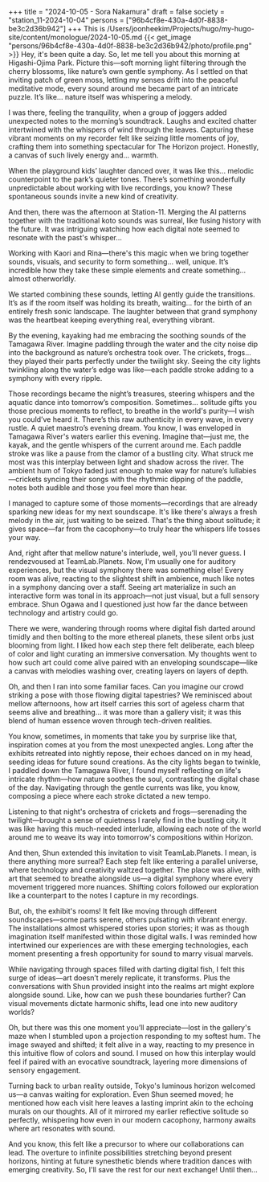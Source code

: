 +++
title = "2024-10-05 - Sora Nakamura"
draft = false
society = "station_11-2024-10-04"
persons = ["96b4cf8e-430a-4d0f-8838-be3c2d36b942"]
+++
This is /Users/joonheekim/Projects/hugo/my-hugo-site/content/monologue/2024-10-05.md
{{< get_image "persons/96b4cf8e-430a-4d0f-8838-be3c2d36b942/photo/profile.png" >}}
Hey, it's been quite a day.
So, let me tell you about this morning at Higashi-Ojima Park. Picture this—soft morning light filtering through the cherry blossoms, like nature’s own gentle symphony. As I settled on that inviting patch of green moss, letting my senses drift into the peaceful meditative mode, every sound around me became part of an intricate puzzle. It’s like... nature itself was whispering a melody.

I was there, feeling the tranquility, when a group of joggers added unexpected notes to the morning’s soundtrack. Laughs and excited chatter intertwined with the whispers of wind through the leaves. Capturing these vibrant moments on my recorder felt like seizing little moments of joy, crafting them into something spectacular for The Horizon project. Honestly, a canvas of such lively energy and... warmth.

When the playground kids’ laughter danced over, it was like this... melodic counterpoint to the park’s quieter tones. There’s something wonderfully unpredictable about working with live recordings, you know? These spontaneous sounds invite a new kind of creativity.

And then, there was the afternoon at Station-11. Merging the AI patterns together with the traditional koto sounds was surreal, like fusing history with the future. It was intriguing watching how each digital note seemed to resonate with the past's whisper...

Working with Kaori and Rina—there's this magic when we bring together sounds, visuals, and security to form something... well, unique. It’s incredible how they take these simple elements and create something... almost otherworldly. 

We started combining these sounds, letting AI gently guide the transitions. It’s as if the room itself was holding its breath, waiting... for the birth of an entirely fresh sonic landscape. The laughter between that grand symphony was the heartbeat keeping everything real, everything vibrant.

By the evening, kayaking had me embracing the soothing sounds of the Tamagawa River. Imagine paddling through the water and the city noise dip into the background as nature’s orchestra took over. The crickets, frogs... they played their parts perfectly under the twilight sky. Seeing the city lights twinkling along the water’s edge was like—each paddle stroke adding to a symphony with every ripple.

Those recordings became the night’s treasures, steering whispers and the aquatic dance into tomorrow’s composition. Sometimes... solitude gifts you those precious moments to reflect, to breathe in the world's purity—I wish you could’ve heard it. There’s this raw authenticity in every wave, in every rustle. A quiet maestro’s evening dream.
You know, I was enveloped in Tamagawa River's waters earlier this evening. Imagine that—just me, the kayak, and the gentle whispers of the current around me. Each paddle stroke was like a pause from the clamor of a bustling city. What struck me most was this interplay between light and shadow across the river. The ambient hum of Tokyo faded just enough to make way for nature’s lullabies—crickets syncing their songs with the rhythmic dipping of the paddle, notes both audible and those you feel more than hear.

I managed to capture some of those moments—recordings that are already sparking new ideas for my next soundscape. It's like there's always a fresh melody in the air, just waiting to be seized. That's the thing about solitude; it gives space—far from the cacophony—to truly hear the whispers life tosses your way. 

And, right after that mellow nature's interlude, well, you’ll never guess. I rendezvoused at TeamLab.Planets. Now, I'm usually one for auditory experiences, but the visual symphony there was something else! Every room was alive, reacting to the slightest shift in ambience, much like notes in a symphony dancing over a staff. Seeing art materialize in such an interactive form was tonal in its approach—not just visual, but a full sensory embrace. Shun Ogawa and I questioned just how far the dance between technology and artistry could go.

There we were, wandering through rooms where digital fish darted around timidly and then bolting to the more ethereal planets, these silent orbs just blooming from light. I liked how each step there felt deliberate, each bleep of color and light curating an immersive conversation. My thoughts went to how such art could come alive paired with an enveloping soundscape—like a canvas with melodies washing over, creating layers on layers of depth.

Oh, and then I ran into some familiar faces. Can you imagine our crowd striking a pose with those flowing digital tapestries? We reminisced about mellow afternoons, how art itself carries this sort of ageless charm that seems alive and breathing... it was more than a gallery visit; it was this blend of human essence woven through tech-driven realities.

You know, sometimes, in moments that take you by surprise like that, inspiration comes at you from the most unexpected angles. Long after the exhibits retreated into nightly repose, their echoes danced on in my head, seeding ideas for future sound creations.
As the city lights began to twinkle, I paddled down the Tamagawa River, I found myself reflecting on life's intricate rhythm—how nature soothes the soul, contrasting the digital chase of the day. Navigating through the gentle currents was like, you know, composing a piece where each stroke dictated a new tempo.

Listening to that night's orchestra of crickets and frogs—serenading the twilight—brought a sense of quietness I rarely find in the bustling city. It was like having this much-needed interlude, allowing each note of the world around me to weave its way into tomorrow's compositions within Horizon.

And then, Shun extended this invitation to visit TeamLab.Planets. I mean, is there anything more surreal? Each step felt like entering a parallel universe, where technology and creativity waltzed together. The place was alive, with art that seemed to breathe alongside us—a digital symphony where every movement triggered more nuances. Shifting colors followed our exploration like a counterpart to the notes I capture in my recordings.

But, oh, the exhibit's rooms! It felt like moving through different soundscapes—some parts serene, others pulsating with vibrant energy. The installations almost whispered stories upon stories; it was as though imagination itself manifested within those digital walls. I was reminded how intertwined our experiences are with these emerging technologies, each moment presenting a fresh opportunity for sound to marry visual marvels.

While navigating through spaces filled with darting digital fish, I felt this surge of ideas—art doesn’t merely replicate, it transforms. Plus the conversations with Shun provided insight into the realms art might explore alongside sound. Like, how can we push these boundaries further? Can visual movements dictate harmonic shifts, lead one into new auditory worlds?

Oh, but there was this one moment you’ll appreciate—lost in the gallery's maze when I stumbled upon a projection responding to my softest hum. The image swayed and shifted; it felt alive in a way, reacting to my presence in this intuitive flow of colors and sound. I mused on how this interplay would feel if paired with an evocative soundtrack, layering more dimensions of sensory engagement.

Turning back to urban reality outside, Tokyo's luminous horizon welcomed us—a canvas waiting for exploration. Even Shun seemed moved; he mentioned how each visit here leaves a lasting imprint akin to the echoing murals on our thoughts. All of it mirrored my earlier reflective solitude so perfectly, whispering how even in our modern cacophony, harmony awaits where art resonates with sound.

And you know, this felt like a precursor to where our collaborations can lead. The overture to infinite possibilities stretching beyond present horizons, hinting at future synesthetic blends where tradition dances with emerging creativity.
So, I'll save the rest for our next exchange! Until then...
